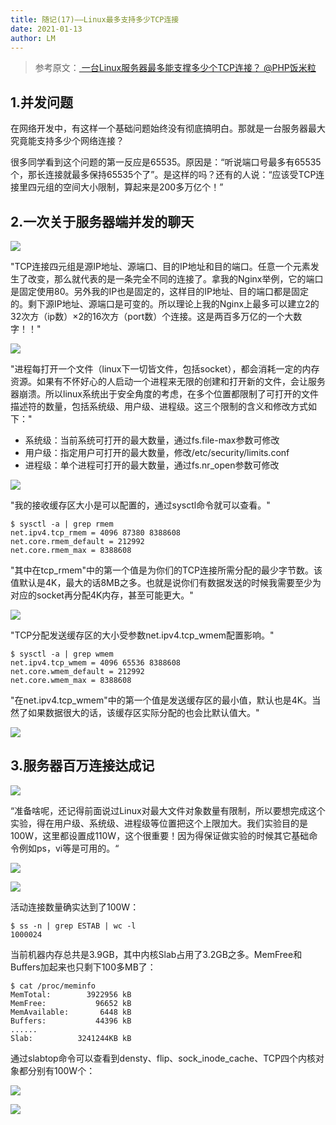 ```yaml
---
title: 随记(17)——Linux最多支持多少TCP连接
date: 2021-01-13
author: LM
---
```


> 参考原文：[ 一台Linux服务器最多能支撑多少个TCP连接？ @PHP饭米粒 ](https://mp.weixin.qq.com/s/J0Abwz20IO9N0NxooSEKXQ)

## 1.并发问题

在网络开发中，有这样一个基础问题始终没有彻底搞明白。那就是一台服务器最大究竟能支持多少个网络连接？

很多同学看到这个问题的第一反应是65535。原因是：“听说端口号最多有65535个，那长连接就最多保持65535个了”。是这样的吗？还有的人说：“应该受TCP连接里四元组的空间大小限制，算起来是200多万亿个！”

## 2.一次关于服务器端并发的聊天

![](https://gitee.com/LM-J/drawingbed/raw/master/img/996.png)

"TCP连接四元组是源IP地址、源端口、目的IP地址和目的端口。任意一个元素发生了改变，那么就代表的是一条完全不同的连接了。拿我的Nginx举例，它的端口是固定使用80。另外我的IP也是固定的，这样目的IP地址、目的端口都是固定的。剩下源IP地址、源端口是可变的。所以理论上我的Nginx上最多可以建立2的32次方（ip数）×2的16次方（port数）个连接。这是两百多万亿的一个大数字！！"

![](https://gitee.com/LM-J/drawingbed/raw/master/img/997.png)

"进程每打开一个文件（linux下一切皆文件，包括socket），都会消耗一定的内存资源。如果有不怀好心的人启动一个进程来无限的创建和打开新的文件，会让服务器崩溃。所以linux系统出于安全角度的考虑，在多个位置都限制了可打开的文件描述符的数量，包括系统级、用户级、进程级。这三个限制的含义和修改方式如下："

- 系统级：当前系统可打开的最大数量，通过fs.file-max参数可修改
- 用户级：指定用户可打开的最大数量，修改/etc/security/limits.conf
- 进程级：单个进程可打开的最大数量，通过fs.nr_open参数可修改

![](https://gitee.com/LM-J/drawingbed/raw/master/img/998.png)

"我的接收缓存区大小是可以配置的，通过sysctl命令就可以查看。"

```
$ sysctl -a | grep rmem
net.ipv4.tcp_rmem = 4096 87380 8388608
net.core.rmem_default = 212992
net.core.rmem_max = 8388608
```

"其中在tcp_rmem"中的第一个值是为你们的TCP连接所需分配的最少字节数。该值默认是4K，最大的话8MB之多。也就是说你们有数据发送的时候我需要至少为对应的socket再分配4K内存，甚至可能更大。"

![](https://gitee.com/LM-J/drawingbed/raw/master/img/999.png)

"TCP分配发送缓存区的大小受参数net.ipv4.tcp_wmem配置影响。"

```
$ sysctl -a | grep wmem
net.ipv4.tcp_wmem = 4096 65536 8388608
net.core.wmem_default = 212992
net.core.wmem_max = 8388608
```

"在net.ipv4.tcp_wmem"中的第一个值是发送缓存区的最小值，默认也是4K。当然了如果数据很大的话，该缓存区实际分配的也会比默认值大。"

![](https://gitee.com/LM-J/drawingbed/raw/master/img/995.png)

## 3.服务器百万连接达成记

![](https://gitee.com/LM-J/drawingbed/raw/master/img/994.png)

“准备啥呢，还记得前面说过Linux对最大文件对象数量有限制，所以要想完成这个实验，得在用户级、系统级、进程级等位置把这个上限加大。我们实验目的是100W，这里都设置成110W，这个很重要！因为得保证做实验的时候其它基础命令例如ps，vi等是可用的。“

![](https://gitee.com/LM-J/drawingbed/raw/master/img/993.png)

![](https://gitee.com/LM-J/drawingbed/raw/master/img/990.png)

活动连接数量确实达到了100W：

```
$ ss -n | grep ESTAB | wc -l  
1000024
```

当前机器内存总共是3.9GB，其中内核Slab占用了3.2GB之多。MemFree和Buffers加起来也只剩下100多MB了：

```
$ cat /proc/meminfo
MemTotal:        3922956 kB
MemFree:           96652 kB
MemAvailable:       6448 kB
Buffers:           44396 kB
......
Slab:          3241244KB kB
```

通过slabtop命令可以查看到densty、flip、sock_inode_cache、TCP四个内核对象都分别有100W个：

![](https://gitee.com/LM-J/drawingbed/raw/master/img/991.png)

![](https://gitee.com/LM-J/drawingbed/raw/master/img/20210622173837.png)

